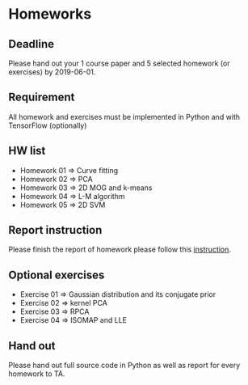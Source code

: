 # Homeworks

## Deadline
Please hand out your 1 course paper and 5 selected homework (or exercises) by 2019-06-01. 

## Requirement
All homework and exercises must be implemented in Python and with TensorFlow (optionally)

## HW list
+ Homework 01 ⇒ Curve fitting
+ Homework 02 ⇒ PCA
+ Homework 03 ⇒ 2D MOG and k-means
+ Homework 04 ⇒ L-M algorithm
+ Homework 05 ⇒ 2D SVM

## Report instruction
Please finish the report of homework please follow this [instruction](../pdf/jupyternotebook.pdf).

## Optional exercises

+ Exercise 01 ⇒ Gaussian distribution and its conjugate prior
+ Exercise 02 ⇒ kernel PCA
+ Exercise 03 ⇒ RPCA
+ Exercise 04 ⇒ ISOMAP and LLE

## Hand out
Please hand out full source code in Python as well as report for every homework to TA.


